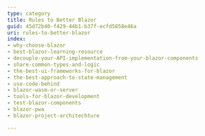 ```yaml
---
type: category
title: Rules to Better Blazor
guid: 45d72b40-f429-44b1-b37f-ecfd5858e46a
uri: rules-to-better-blazor
index:
- why-choose-blazor
- best-blazor-learning-resource
- decouple-your-API-implementation-from-your-blazor-components
- share-common-types-and-logic
- the-best-ui-frameworks-for-blazor
- the-best-approach-to-state-management
- use-code-behind
- blazor-wasm-or-server
- tools-for-blazor-development
- test-blazor-components
- blazor-pwa
- blazor-project-architechture

---
```


